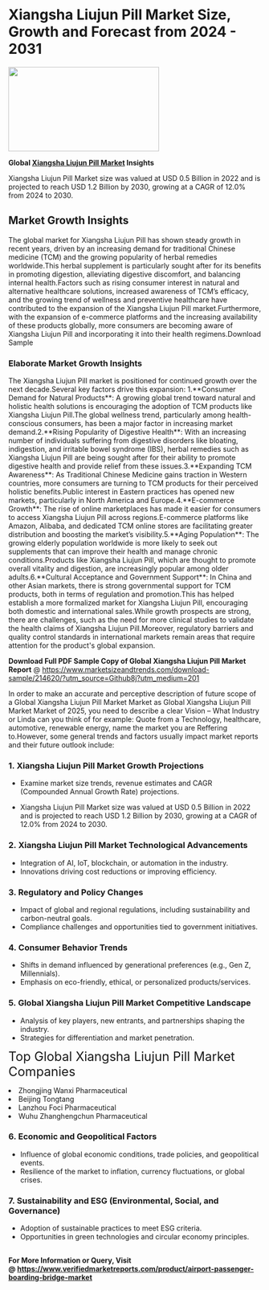 <H1>Xiangsha Liujun Pill Market Size, Growth and Forecast from 2024 - 2031</H1><img class="aligncenter size-medium wp-image-584254" src="https://thirdeyenews.in/wp-content/uploads/2024/09/Global-Market-Research-300x168.jpeg" alt="" width="300" height="168" /><p><strong>Global&nbsp;<a href="https://www.marketsizeandtrends.com/download-sample/214620/?utm_source=Github8j?utm_medium=201">Xiangsha Liujun Pill Market</a> Insights</strong></p><p>Xiangsha Liujun Pill Market size was valued at USD 0.5 Billion in 2022 and is projected to reach USD 1.2 Billion by 2030, growing at a CAGR of 12.0% from 2024 to 2030.</p><p><h2>Market Growth Insights</h2> The global market for Xiangsha Liujun Pill has shown steady growth in recent years, driven by an increasing demand for traditional Chinese medicine (TCM) and the growing popularity of herbal remedies worldwide.This herbal supplement is particularly sought after for its benefits in promoting digestion, alleviating digestive discomfort, and balancing internal health.Factors such as rising consumer interest in natural and alternative healthcare solutions, increased awareness of TCM’s efficacy, and the growing trend of wellness and preventive healthcare have contributed to the expansion of the Xiangsha Liujun Pill market.Furthermore, with the expansion of e-commerce platforms and the increasing availability of these products globally, more consumers are becoming aware of Xiangsha Liujun Pill and incorporating it into their health regimens.Download Sample <h3>Elaborate Market Growth Insights</h3> The Xiangsha Liujun Pill market is positioned for continued growth over the next decade.Several key factors drive this expansion: 1.**Consumer Demand for Natural Products**: A growing global trend toward natural and holistic health solutions is encouraging the adoption of TCM products like Xiangsha Liujun Pill.The global wellness trend, particularly among health-conscious consumers, has been a major factor in increasing market demand.2.**Rising Popularity of Digestive Health**: With an increasing number of individuals suffering from digestive disorders like bloating, indigestion, and irritable bowel syndrome (IBS), herbal remedies such as Xiangsha Liujun Pill are being sought after for their ability to promote digestive health and provide relief from these issues.3.**Expanding TCM Awareness**: As Traditional Chinese Medicine gains traction in Western countries, more consumers are turning to TCM products for their perceived holistic benefits.Public interest in Eastern practices has opened new markets, particularly in North America and Europe.4.**E-commerce Growth**: The rise of online marketplaces has made it easier for consumers to access Xiangsha Liujun Pill across regions.E-commerce platforms like Amazon, Alibaba, and dedicated TCM online stores are facilitating greater distribution and boosting the market’s visibility.5.**Aging Population**: The growing elderly population worldwide is more likely to seek out supplements that can improve their health and manage chronic conditions.Products like Xiangsha Liujun Pill, which are thought to promote overall vitality and digestion, are increasingly popular among older adults.6.**Cultural Acceptance and Government Support**: In China and other Asian markets, there is strong governmental support for TCM products, both in terms of regulation and promotion.This has helped establish a more formalized market for Xiangsha Liujun Pill, encouraging both domestic and international sales.While growth prospects are strong, there are challenges, such as the need for more clinical studies to validate the health claims of Xiangsha Liujun Pill.Moreover, regulatory barriers and quality control standards in international markets remain areas that require attention for the product's global expansion.</p><p><span class=""><strong>Download Full PDF Sample Copy of Global Xiangsha Liujun Pill Market Report</strong> @ <a href="https://www.marketsizeandtrends.com/download-sample/214620/?utm_source=Github8j?utm_medium=201" target="_blank">https://www.marketsizeandtrends.com/download-sample/214620/?utm_source=Github8j?utm_medium=201</a></span></p><p>In order to make an accurate and perceptive description of future scope of a Global&nbsp;Xiangsha Liujun Pill Market Market as Global&nbsp;Xiangsha Liujun Pill Market Market of 2025, you need to describe a clear Vision &ndash; What Industry or Linda can you think of for example: Quote from a Technology, healthcare, automotive, renewable energy, name the market you are Reffering to.However, some general trends and factors usually impact market reports and their future outlook include:</p><h3>1.&nbsp;<strong>Xiangsha Liujun Pill Market Growth Projections</strong></h3><ul><li>Examine market size trends, revenue estimates and CAGR (Compounded Annual Growth Rate) projections.</li><li><p>Xiangsha Liujun Pill Market size was valued at USD 0.5 Billion in 2022 and is projected to reach USD 1.2 Billion by 2030, growing at a CAGR of 12.0% from 2024 to 2030.</p></li></ul><h3>2.&nbsp;<strong>Xiangsha Liujun Pill Market Technological Advancements</strong></h3><ul><li>Integration of AI, IoT, blockchain, or automation in the industry.</li><li>Innovations driving cost reductions or improving efficiency.</li></ul><h3>3.&nbsp;<strong>Regulatory and Policy Changes</strong></h3><ul><li>Impact of global and regional regulations, including sustainability and carbon-neutral goals.</li><li>Compliance challenges and opportunities tied to government initiatives.</li></ul><h3>4.&nbsp;<strong>Consumer Behavior Trends</strong></h3><ul><li>Shifts in demand influenced by generational preferences (e.g., Gen Z, Millennials).</li><li>Emphasis on eco-friendly, ethical, or personalized products/services.</li></ul><h3>5.&nbsp;<strong>Global Xiangsha Liujun Pill Market Competitive Landscape</strong></h3><ul><li>Analysis of key players, new entrants, and partnerships shaping the industry.</li><li>Strategies for differentiation and market penetration.</li></ul><p data-pm-slice="1 1 []"><span style="color: inherit; font-family: inherit; font-size: 25px;">Top Global Xiangsha Liujun Pill Market Companies</span></p><div class="" data-test-id=""><p><li>Zhongjing Wanxi Pharmaceutical</li><li> Beijing Tongtang</li><li> Lanzhou Foci Pharmaceutical</li><li> Wuhu Zhanghengchun Pharmaceutical</li></p></div><h3>6.&nbsp;<strong>Economic and Geopolitical Factors</strong></h3><ul><li>Influence of global economic conditions, trade policies, and geopolitical events.</li><li>Resilience of the market to inflation, currency fluctuations, or global crises.</li></ul><h3>7.&nbsp;<strong>Sustainability and ESG (Environmental, Social, and Governance)</strong></h3><ul><li>Adoption of sustainable practices to meet ESG criteria.</li><li>Opportunities in green technologies and circular economy principles.</li></ul><h2><strong style="font-size: 14px;">For More Information or Query, Visit @&nbsp;</strong><a style="background-color: #ffffff; font-size: 14px;" href="https://www.marketsizeandtrends.com/report/xiangsha-liujun-pill-market/" target="_blank">https://www.verifiedmarketreports.com/product/airport-passenger-boarding-bridge-market</a></h2>